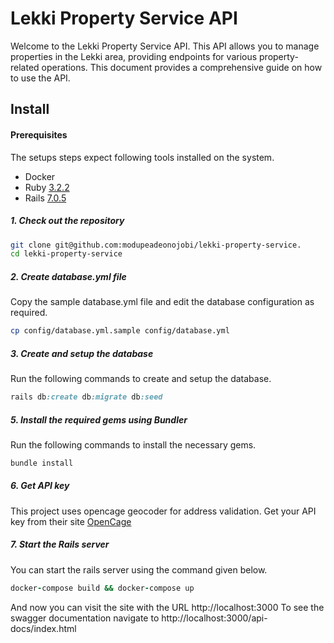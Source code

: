 # Lekki Property Service API 

Welcome to the Lekki Property Service API. This API allows you to manage properties in the Lekki area, providing endpoints for various property-related operations. This document provides a comprehensive guide on how to use the API.

## Install

#### Prerequisites

The setups steps expect following tools installed on the system.

- Docker
- Ruby [3.2.2](https://www.ruby-lang.org/en/downloads/)
- Rails [7.0.5](https://rubyonrails.org/)

##### 1. Check out the repository

```bash
git clone git@github.com:modupeadeonojobi/lekki-property-service.
cd lekki-property-service
```

##### 2. Create database.yml file

Copy the sample database.yml file and edit the database configuration as required.

```bash
cp config/database.yml.sample config/database.yml
```

##### 3. Create and setup the database

Run the following commands to create and setup the database.

```ruby
rails db:create db:migrate db:seed
```

##### 5. Install the required gems using Bundler

Run the following commands to install the necessary gems.

```ruby
bundle install
```

##### 6. Get API key

This project uses opencage geocoder for address validation. Get your API key from their site [OpenCage](https://opencagedata.com/)

##### 7. Start the Rails server

You can start the rails server using the command given below.

```ruby
docker-compose build && docker-compose up
```

And now you can visit the site with the URL http://localhost:3000
To see the swagger documentation navigate to http://localhost:3000/api-docs/index.html